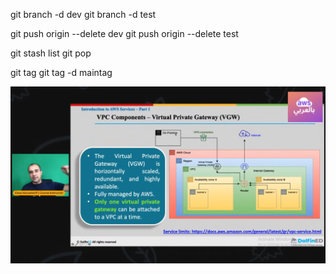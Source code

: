 git branch -d dev
git branch -d test

git push origin --delete dev
git push origin --delete test

git stash list
git pop

git tag
git tag -d maintag

![My Image](./photo.png)








